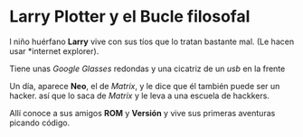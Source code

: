 # Larry Plotter y el Bucle filosofal

l niño huérfano **Larry** vive con sus tíos que lo tratan bastante mal. (Le hacen usar *internet explorer).

Tiene unas *Google Glasses* redondas y una cicatriz de un *usb* en la frente

Un día, aparece **Neo**, el de *Matrix*, y le dice que él también puede ser un hacker.
así que lo saca de *Matrix* y le leva a una escuela de hackkers.

Allí conoce a sus amigos **ROM** y **Versión** y vive sus primeras aventuras picando código.